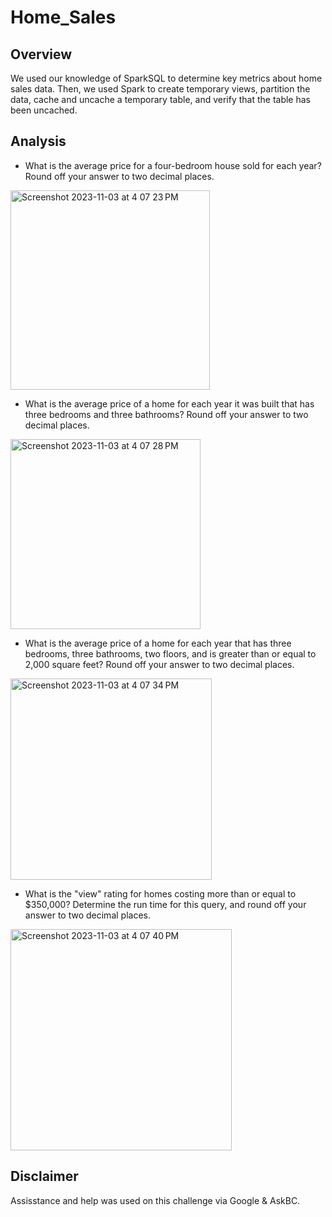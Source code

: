 # Home_Sales
## Overview

We used our knowledge of SparkSQL to determine key metrics about home sales data. Then, we used Spark to create temporary views, partition the data, cache and uncache a temporary table, and verify that the table has been uncached.

## Analysis
- What is the average price for a four-bedroom house sold for each year? Round off your answer to two decimal places.

<img width="319" alt="Screenshot 2023-11-03 at 4 07 23 PM" src="https://github.com/imanmalih/Home_Sales/assets/128860080/199233d9-65b4-49a2-9581-0190671711b6">



- What is the average price of a home for each year it was built that has three bedrooms and three bathrooms? Round off your answer to two decimal places.

<img width="304" alt="Screenshot 2023-11-03 at 4 07 28 PM" src="https://github.com/imanmalih/Home_Sales/assets/128860080/1ab44aa2-2463-4181-8f6c-71ee7d64659c">



- What is the average price of a home for each year that has three bedrooms, three bathrooms, two floors, and is greater than or equal to 2,000 square feet? Round off your answer to two decimal places.

<img width="322" alt="Screenshot 2023-11-03 at 4 07 34 PM" src="https://github.com/imanmalih/Home_Sales/assets/128860080/c37874a6-e04d-4833-bb9b-474b512f981e">



- What is the "view" rating for homes costing more than or equal to $350,000? Determine the run time for this query, and round off your answer to two decimal places.

<img width="354" alt="Screenshot 2023-11-03 at 4 07 40 PM" src="https://github.com/imanmalih/Home_Sales/assets/128860080/8d731125-074e-47cf-8233-dbe28a17a433">




## Disclaimer

Assisstance and help was used on this challenge via Google & AskBC.








